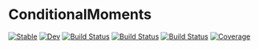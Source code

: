 # ConditionalMoments

[![Stable](https://img.shields.io/badge/docs-stable-blue.svg)](https://williamjsdavis.github.io/ConditionalMoments.jl/stable)
[![Dev](https://img.shields.io/badge/docs-dev-blue.svg)](https://williamjsdavis.github.io/ConditionalMoments.jl/dev)
[![Build Status](https://github.com/williamjsdavis/ConditionalMoments.jl/workflows/CI/badge.svg)](https://github.com/williamjsdavis/ConditionalMoments.jl/actions)
[![Build Status](https://travis-ci.com/williamjsdavis/ConditionalMoments.jl.svg?branch=main)](https://travis-ci.com/williamjsdavis/ConditionalMoments.jl)
[![Build Status](https://ci.appveyor.com/api/projects/status/github/williamjsdavis/ConditionalMoments.jl?svg=true)](https://ci.appveyor.com/project/williamjsdavis/ConditionalMoments-jl)
[![Coverage](https://codecov.io/gh/williamjsdavis/ConditionalMoments.jl/branch/main/graph/badge.svg)](https://codecov.io/gh/williamjsdavis/ConditionalMoments.jl)

